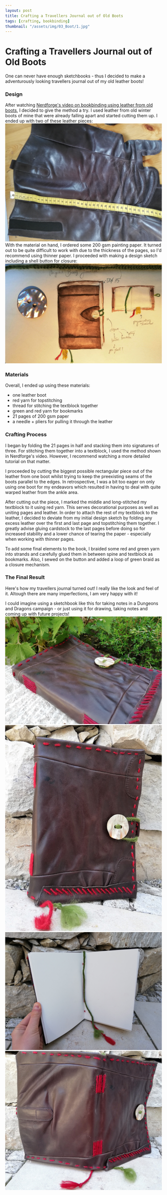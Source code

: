 ```yaml
---
layout: post
title: Crafting a Travellers Journal out of Old Boots
tags: [crafting, bookbinding]
thumbnail: "/assets/img/03_Boot/1.jpg"
---
```


# Crafting a Travellers Journal out of Old Boots
One can never have enough sketchbooks - thus I decided to make a adventurously looking travellers journal out of my old leather boots!

### Design
After watching [Nerdforge's video on bookbinding using leather from old boots](https://www.youtube.com/watch?v=UznBAQs8l3Q), I decided to give the method a try. I used leather from old winter boots of mine that were already falling apart and started cutting them up. I ended up with two of these leather pieces:
![leather](/assets/img/03_Boot/leather.jpg)
With the material on hand, I ordered some 200 gsm painting paper. It turned out to be quite difficult to work with due to the thickness of the pages, so I'd recommend using thinner paper. I proceeded with making a design sketch including a shell button for closure:
![design](/assets/img/03_Boot/design.jpg)

### Materials
Overall, I ended up using these materials:
* one leather boot
* red yarn for topstitching
* thread for stitching the textblock together
* green and red yarn for bookmarks
* 21 pages of 200 gsm paper
* a needle + pliers for pulling it through the leather

### Crafting Process
I began by folding the 21 pages in half and stacking them into signatures of three. For stitching them together into a textblock, I used the method shown in Nerdforge's video. However, I recommend watching a more detailed tutorial on that matter.

I proceeded by cutting the biggest possible rectangular piece out of the leather from one boot whilst trying to keep the preexisting seams of the boots parallel to the edges. In retrospective, I was a bit too eager on only using one boot for my endeavors which resulted in having to deal with quite warped leather from the ankle area.

After cutting out the piece, I marked the middle and long-stitched my textblock to it using red yarn. This serves decorational purposes as well as uniting pages and leather. 
In order to attach the rest of my textblock to the leather, I decided to deviate from my initial design sketch by folding any excess leather over the first and last page and topstitching them together. I greatly advise gluing cardstock to the last pages before doing so for increased stability and a lower chance of tearing the paper - especially when working with thinner pages.

To add some final elements to the book, I braided some red and green yarn into strands and carefully glued them in between spine and textblock as bookmarks. Also, I sewed on the button and added a loop of green braid as a closure mechanism.

### The Final Result 
Here's how my travellers journal turned out! I really like the look and feel of it. Altough there are many imperfections, I am very happy with it!

I could imagine using a sketchbook like this for taking notes in a Dungeons and Dragons campaign - or just using it for drawing, taking notes and coming up with future projects!
![result1](/assets/img/03_Boot/1.jpg)
![result2](/assets/img/03_Boot/2.jpg)
![result3](/assets/img/03_Boot/3.jpg)
![result4](/assets/img/03_Boot/4.jpg)
